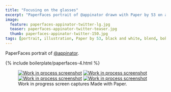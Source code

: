 ```yaml
---
title: "Focusing on the glasses"
excerpt: "PaperFaces portrait of @appinator drawn with Paper by 53 on an iPad."
image: 
  feature: paperfaces-appinator-twitter-lg.jpg
  teaser: paperfaces-appinator-twitter-teaser.jpg
  thumb: paperfaces-appinator-twitter-150.jpg
tags: [portrait, illustration, Paper by 53, black and white, blend, bokeh]
---
```


PaperFaces portrait of [@appinator](http://twitter.com/appinator).

{% include boilerplate/paperfaces-4.html %}

<figure class="third">
	<a href="{{ site.url }}/images/paperfaces-appinator-process-1-lg.jpg"><img src="{{ site.url }}/images/paperfaces-appinator-process-1-600.jpg" alt="Work in process screenshot"></a>
	<a href="{{ site.url }}/images/paperfaces-appinator-process-2-lg.jpg"><img src="{{ site.url }}/images/paperfaces-appinator-process-2-600.jpg" alt="Work in process screenshot"></a>
	<a href="{{ site.url }}/images/paperfaces-appinator-process-3-lg.jpg"><img src="{{ site.url }}/images/paperfaces-appinator-process-3-600.jpg" alt="Work in process screenshot"></a>
	<a href="{{ site.url }}/images/paperfaces-appinator-process-4-lg.jpg"><img src="{{ site.url }}/images/paperfaces-appinator-process-4-600.jpg" alt="Work in process screenshot"></a>
	<figcaption>Work in progress screen captures Made with Paper.</figcaption>
</figure>
